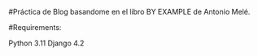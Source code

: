 #Práctica de Blog basandome en el libro BY EXAMPLE de Antonio Melé.

#Requirements:

Python 3.11
Django 4.2

